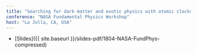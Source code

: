 ```yaml
---
title: "Searching for dark matter and exotic physics with atomic clocks and GPS"
conference: "NASA Fundamental Physics Workshop"
host: "La Jolla, CA, USA"
---
```

 * [Slides]({{ site.baseurl }}/slides-pdf/1804-NASA-FundPhys-compressed)
